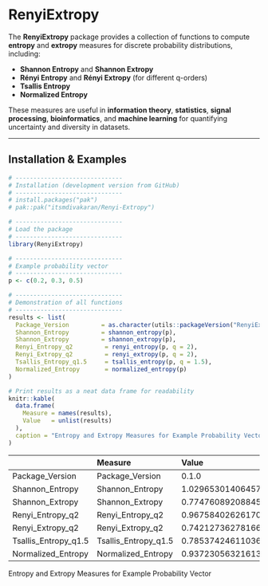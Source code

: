 
# RenyiExtropy

<!-- badges: start -->

<!-- badges: end -->

The **RenyiExtropy** package provides a collection of functions to
compute **entropy** and **extropy** measures for discrete probability
distributions, including:

- **Shannon Entropy** and **Shannon Extropy**  
- **Rényi Entropy** and **Rényi Extropy** (for different q-orders)  
- **Tsallis Entropy**  
- **Normalized Entropy**

These measures are useful in **information theory**, **statistics**,
**signal processing**, **bioinformatics**, and **machine learning** for
quantifying uncertainty and diversity in datasets.

------------------------------------------------------------------------

## Installation & Examples

``` r
# ------------------------------
# Installation (development version from GitHub)
# ------------------------------
# install.packages("pak")
# pak::pak("itsmdivakaran/Renyi-Extropy")

# ------------------------------
# Load the package
# ------------------------------
library(RenyiExtropy)

# ------------------------------
# Example probability vector
# ------------------------------
p <- c(0.2, 0.3, 0.5)

# ------------------------------
# Demonstration of all functions
# ------------------------------
results <- list(
  Package_Version         = as.character(utils::packageVersion("RenyiExtropy")),
  Shannon_Entropy         = shannon_entropy(p),
  Shannon_Extropy         = shannon_extropy(p),
  Renyi_Entropy_q2         = renyi_entropy(p, q = 2),
  Renyi_Extropy_q2         = renyi_extropy(p, q = 2),
  Tsallis_Entropy_q1.5     = tsallis_entropy(p, q = 1.5),
  Normalized_Entropy       = normalized_entropy(p)
)

# Print results as a neat data frame for readability
knitr::kable(
  data.frame(
    Measure = names(results),
    Value   = unlist(results)
  ),
  caption = "Entropy and Extropy Measures for Example Probability Vector"
)
```

|                      | Measure              | Value             |
|:---------------------|:---------------------|:------------------|
| Package_Version      | Package_Version      | 0.1.0             |
| Shannon_Entropy      | Shannon_Entropy      | 1.02965301406457  |
| Shannon_Extropy      | Shannon_Extropy      | 0.774760892088453 |
| Renyi_Entropy_q2     | Renyi_Entropy_q2     | 0.967584026261706 |
| Renyi_Extropy_q2     | Renyi_Extropy_q2     | 0.742127362781664 |
| Tsallis_Entropy_q1.5 | Tsallis_Entropy_q1.5 | 0.785374246110369 |
| Normalized_Entropy   | Normalized_Entropy   | 0.93723056321613  |

Entropy and Extropy Measures for Example Probability Vector
